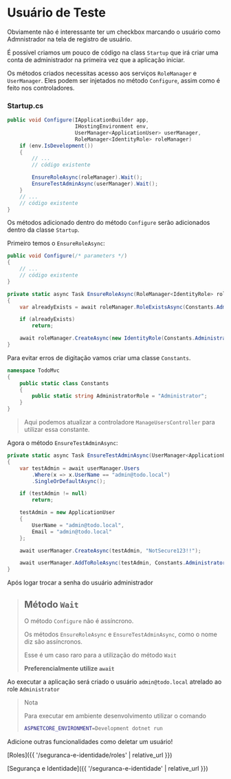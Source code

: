 # Usuário de Teste

Obviamente não é interessante ter um checkbox  marcando o usuário como Admnistrador na tela de registro de usuário.

É possível criamos um pouco de código na class `Startup` que irá criar uma conta de administrador na primeira vez que a aplicação iniciar.

Os métodos criados necessitas acesso aos serviços `RoleManager` e `UserManager`. Eles podem ser injetados no método `Configure`, assim como é feito nos controladores.

### Startup.cs

```csharp
public void Configure(IApplicationBuilder app,
                      IHostingEnvironment env,
                      UserManager<ApplicationUser> userManager,
                      RoleManager<IdentityRole> roleManager)
    if (env.IsDevelopment())
    {
        // ...
        // código existente

        EnsureRoleAsync(roleManager).Wait();
        EnsureTestAdminAsync(userManager).Wait();
    }
    // ...
    // código existente
}
```

Os métodos adicionado dentro do método `Configure` serão adicionados dentro da classe `Startup`.

Primeiro temos o `EnsureRoleAsync`:

```csharp
public void Configure(/* parameters */)
{
    // ...
    // código existente
}

private static async Task EnsureRoleAsync(RoleManager<IdentityRole> roleManager)
{
    var alreadyExists = await roleManager.RoleExistsAsync(Constants.AdministratorRole);

    if (alreadyExists)
        return;

    await roleManager.CreateAsync(new IdentityRole(Constants.AdministratorRole));
}
```

Para evitar erros de digitação vamos criar uma classe `Constants`.

```csharp
namespace TodoMvc
{
    public static class Constants
    {
        public static string AdministratorRole = "Administrator";
    }
}
```

> Aqui podemos atualizar a controladore `ManageUsersController` para utilizar essa constante.

Agora o método `EnsureTestAdminAsync`:

```csharp
private static async Task EnsureTestAdminAsync(UserManager<ApplicationUser> userManager)
{
    var testAdmin = await userManager.Users
        .Where(x => x.UserName == "admin@todo.local")
        .SingleOrDefaultAsync();

    if (testAdmin != null)
        return;

    testAdmin = new ApplicationUser
    {
        UserName = "admin@todo.local",
        Email = "admin@todo.local"
    };

    await userManager.CreateAsync(testAdmin, "NotSecure123!!");

    await userManager.AddToRoleAsync(testAdmin, Constants.AdministratorRole);
}
```

Após logar trocar a senha do usuário administrador

> ## Método `Wait`
> 
> O método `Configure` não é assíncrono.
> 
> Os métodos `EnsureRoleAsync` e `EnsureTestAdminAsync`, como o nome diz são assíncronos.
>
> Esse é um caso raro para a utilização do método `Wait`
>
> **Preferencialmente utilize `await`**

Ao executar a aplicação será criado o usuário `admin@todo.local` atrelado ao role `Administrator`

> Nota
> 
> Para executar em ambiente desenvolvimento utilizar o comando
> 
> ```bash
> ASPNETCORE_ENVIRONMENT=Development dotnet run
> ```
> 

Adicione outras funcionalidades como deletar um usuário!

[Roles]({{ '/seguranca-e-identidade/roles' | relative_url }})

[Segurança e Identidade]({{ '/seguranca-e-identidade' | relative_url }})
